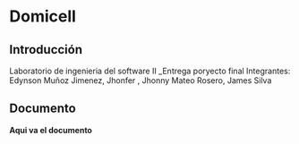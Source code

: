 # Domicell


## Introducción

Laboratorio de ingenieria del software II 
_Entrega poryecto final 
Integrantes:  Edynson Muñoz Jimenez, Jhonfer , Jhonny Mateo Rosero, James Silva


## Documento

__Aqui va el documento__
